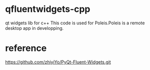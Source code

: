 # qfluentwidgets-cpp
qt widgets lib for c++
This code is used for Poleis.Poleis is a remote desktop app in developping.

# reference
https://github.com/zhiyiYo/PyQt-Fluent-Widgets.git

